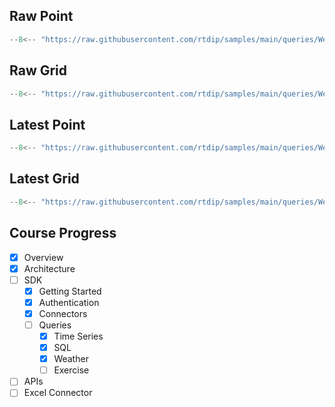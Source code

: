 ## Raw Point
```python
--8<-- "https://raw.githubusercontent.com/rtdip/samples/main/queries/WeatherQueryBuilder/Raw-Point/raw_point.py"
```

## Raw Grid
```python
--8<-- "https://raw.githubusercontent.com/rtdip/samples/main/queries/WeatherQueryBuilder/Raw-Grid/raw_grid.py"
```

## Latest Point
```python
--8<-- "https://raw.githubusercontent.com/rtdip/samples/main/queries/WeatherQueryBuilder/Latest-Point/latest_point.py"
```

## Latest Grid
```python
--8<-- "https://raw.githubusercontent.com/rtdip/samples/main/queries/WeatherQueryBuilder/Latest-Grid/latest_grid.py"
```

## Course Progress
-   [X] Overview
-   [X] Architecture
-   [ ] SDK
    *   [X] Getting Started
    *   [X] Authentication
    *   [X] Connectors
    *   [ ] Queries
        +   [X] Time Series
        +   [X] SQL
        +   [X] Weather
        +   [ ] Exercise
-   [ ] APIs
-   [ ] Excel Connector